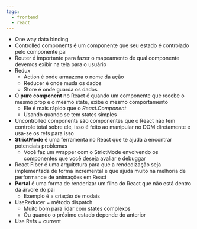 ```yaml
---
tags:
  - frontend
  - react
---
```

- One way data binding
- Controlled components é um componente que seu estado é controlado pelo componente pai
- Router é importante para fazer o mapeamento de qual componente devemos exibir na tela para o usuário
- Redux
	- Action é onde armazena o nome da ação
	- Reducer é onde muda os dados
	- Store é onde guarda os dados
- O **pure component** no React é quando um componente que recebe o mesmo prop e o mesmo state, exibe o mesmo comportamento
	- Ele é mais rápido que o *React.Component*
	- Usando quando se tem states simples
- Uncontrolled components são componentes que o React não tem controle total sobre ele, isso é feito ao manipular no DOM diretamente e usa-se os refs para isso
- **StrictMode** é uma ferramenta no React que te ajuda a encontrar potenciais problemas
	- Você faz um wrapper com o StrictMode envolvendo os componentes que você deseja avaliar e debuggar 
- React Fiber é uma arquitetura para que a rendedização seja implementada de forma incremental e que ajuda muito na melhoria de performance de animações em React
- **Portal** é uma forma de renderizar um filho do React que não está dentro da árvore do pai
	- Exemplo é a criação de modais
- UseReducer = método dispatch
	- Muito bom para lidar com states complexos
	- Ou quando o próximo estado depende do anterior
- Use Refs = current